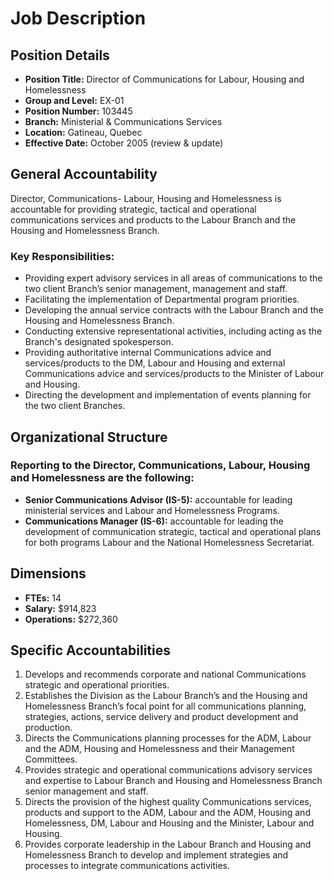 # Job Description

## Position Details

*   **Position Title:** Director of Communications for Labour, Housing and Homelessness
*   **Group and Level:** EX-01
*   **Position Number:** 103445
*   **Branch:** Ministerial & Communications Services
*   **Location:** Gatineau, Quebec
*   **Effective Date:** October 2005 (review & update)

## General Accountability

Director, Communications- Labour, Housing and Homelessness is accountable for providing strategic, tactical and operational communications services and products to the Labour Branch and the Housing and Homelessness Branch.

### Key Responsibilities:

*   Providing expert advisory services in all areas of communications to the two client Branch’s senior management, management and staff.
*   Facilitating the implementation of Departmental program priorities.
*   Developing the annual service contracts with the Labour Branch and the Housing and Homelessness Branch.
*   Conducting extensive representational activities, including acting as the Branch's designated spokesperson.
*   Providing authoritative internal Communications advice and services/products to the DM, Labour and Housing and external Communications advice and services/products to the Minister of Labour and Housing.
*   Directing the development and implementation of events planning for the two client Branches.

## Organizational Structure

### Reporting to the Director, Communications, Labour, Housing and Homelessness are the following:

*   **Senior Communications Advisor (IS-5):** accountable for leading ministerial services and Labour and Homelessness Programs.
*   **Communications Manager (IS-6):** accountable for leading the development of communication strategic, tactical and operational plans for both programs Labour and the National Homelessness Secretariat.

## Dimensions

*   **FTEs:** 14
*   **Salary:** $914,823
*   **Operations:** $272,360

## Specific Accountabilities

1.  Develops and recommends corporate and national Communications strategic and operational priorities.
2.  Establishes the Division as the Labour Branch’s and the Housing and Homelessness Branch’s focal point for all communications planning, strategies, actions, service delivery and product development and production.
3.  Directs the Communications planning processes for the ADM, Labour and the ADM, Housing and Homelessness and their Management Committees.
4.  Provides strategic and operational communications advisory services and expertise to Labour Branch and Housing and Homelessness Branch senior management and staff.
5.  Directs the provision of the highest quality Communications services, products and support to the ADM, Labour and the ADM, Housing and Homelessness, DM, Labour and Housing and the Minister, Labour and Housing.
6.  Provides corporate leadership in the Labour Branch and Housing and Homelessness Branch to develop and implement strategies and processes to integrate communications activities.
